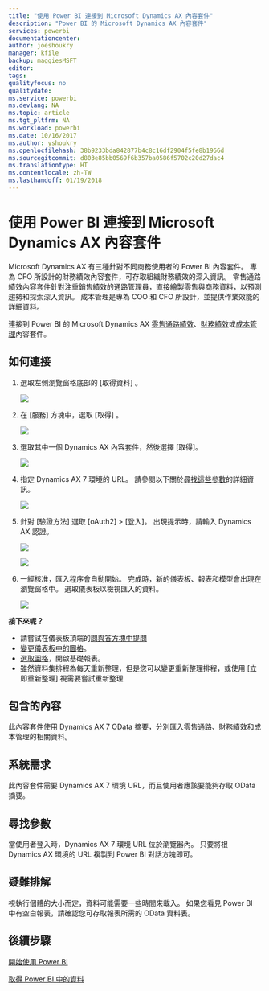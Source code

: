 ```yaml
---
title: "使用 Power BI 連接到 Microsoft Dynamics AX 內容套件"
description: "Power BI 的 Microsoft Dynamics AX 內容套件"
services: powerbi
documentationcenter: 
author: joeshoukry
manager: kfile
backup: maggiesMSFT
editor: 
tags: 
qualityfocus: no
qualitydate: 
ms.service: powerbi
ms.devlang: NA
ms.topic: article
ms.tgt_pltfrm: NA
ms.workload: powerbi
ms.date: 10/16/2017
ms.author: yshoukry
ms.openlocfilehash: 38b9233bda842877b4c8c16df2904f5fe8b1966d
ms.sourcegitcommit: d803e85bb0569f6b357ba0586f5702c20d27dac4
ms.translationtype: HT
ms.contentlocale: zh-TW
ms.lasthandoff: 01/19/2018
---
```

# <a name="connect-to-microsoft-dynamics-ax-content-pack-with-power-bi"></a>使用 Power BI 連接到 Microsoft Dynamics AX 內容套件
Microsoft Dynamics AX 有三種針對不同商務使用者的 Power BI 內容套件。 專為 CFO 所設計的財務績效內容套件，可存取組織財務績效的深入資訊。 零售通路績效內容套件針對注重銷售績效的通路管理員，直接繪製零售與商務資料，以預測趨勢和探索深入資訊。 成本管理是專為 COO 和 CFO 所設計，並提供作業效能的詳細資料。

連接到 Power BI 的 Microsoft Dynamics AX [零售通路績效](https://app.powerbi.com/getdata/services/dynamics-ax-retail-channel-performance)、[財務績效](https://app.powerbi.com/getdata/services/dynamics-ax-financial-performance)或[成本管理](https://app.powerbi.com/getdata/services/dynamics-ax-cost-management)內容套件。

## <a name="how-to-connect"></a>如何連接
1. 選取左側瀏覽窗格底部的 [取得資料]  。
   
   ![](media/service-connect-to-microsoft-dynamics-ax/getdata.png)
2. 在 [服務]  方塊中，選取 [取得] 。
   
   ![](media/service-connect-to-microsoft-dynamics-ax/services.png)
3. 選取其中一個 Dynamics AX 內容套件，然後選擇 [取得]。
   
   ![](media/service-connect-to-microsoft-dynamics-ax/mdax.png)
4. 指定 Dynamics AX 7 環境的 URL。 請參閱以下關於[尋找這些參數](#FindingParams)的詳細資訊。
   
   ![](media/service-connect-to-microsoft-dynamics-ax/params.png)
5. 針對 [驗證方法] 選取 [oAuth2] \> [登入]。 出現提示時，請輸入 Dynamics AX 認證。
   
    ![](media/service-connect-to-microsoft-dynamics-ax/creds.png)
   
    ![](media/service-connect-to-microsoft-dynamics-ax/creds2.png)
6. 一經核准，匯入程序會自動開始。 完成時，新的儀表板、報表和模型會出現在瀏覽窗格中。 選取儀表板以檢視匯入的資料。
   
     ![](media/service-connect-to-microsoft-dynamics-ax/dashboard.png)

**接下來呢？**

* 請嘗試在儀表板頂端的[問與答方塊中提問](power-bi-q-and-a.md)
* [變更儀表板中的圖格](service-dashboard-edit-tile.md)。
* [選取圖格](service-dashboard-tiles.md)，開啟基礎報表。
* 雖然資料集排程為每天重新整理，但是您可以變更重新整理排程，或使用 [立即重新整理] 視需要嘗試重新整理

## <a name="whats-included"></a>包含的內容
此內容套件使用 Dynamics AX 7 OData 摘要，分別匯入零售通路、財務績效和成本管理的相關資料。

## <a name="system-requirements"></a>系統需求
此內容套件需要 Dynamics AX 7 環境 URL，而且使用者應該要能夠存取 OData 摘要。

## <a name="finding-parameters"></a>尋找參數
<a name="FindingParams"></a>

當使用者登入時，Dynamics AX 7 環境 URL 位於瀏覽器內。 只要將根 Dynamics AX 環境的 URL 複製到 Power BI 對話方塊即可。

## <a name="troubleshooting"></a>疑難排解
視執行個體的大小而定，資料可能需要一些時間來載入。 如果您看見 Power BI 中有空白報表，請確認您可存取報表所需的 OData 資料表。

## <a name="next-steps"></a>後續步驟
[開始使用 Power BI](service-get-started.md)

[取得 Power BI 中的資料](service-get-data.md)

